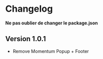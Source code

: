 # Changelog

**Ne pas oublier de changer le package.json**

## Version 1.0.1

- Remove Momentum Popup + Footer
